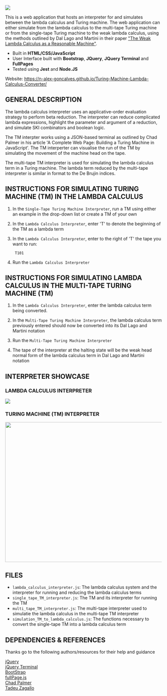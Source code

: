<a href = "https://n-alex-goncalves.github.io/Turing-Machine-Lambda-Calculus-Converter/">
<img src="img/logo.PNG">
</a>

This is a web application that hosts an interpreter for and simulates between the lambda calculus and Turing machine. The web application can either simulate from the lambda calculus to the multi-tape Turing machine or from the single-tape Turing machine to the weak lambda calculus, using the methods outlined by Dal Lago and Martini in their paper ["The Weak Lambda Calculus as a Reasonable Machine"](https://dl.acm.org/doi/10.1016/j.tcs.2008.01.044).

- Built in **HTML/CSS/JavaScript**
- User Interface built with **Bootstrap**, **JQuery**, **JQuery Terminal** and **FullPages**
- Tested using **Jest** and **Node.JS**

Website: https://n-alex-goncalves.github.io/Turing-Machine-Lambda-Calculus-Converter/

## GENERAL DESCRIPTION

The lambda calculus interpreter uses an applicative-order evaluation strategy to perform beta reduction. The interpreter can reduce complicated lambda expressions, highlight the parameter and argument of a reduction, and simulate SKI combinators and boolean logic.

The TM interpter works using a JSON-based terminal as outlined by Chad Palmer in his article 'A Complete Web Page: Building a Turing Machine in JavaScript'. The TM interperter can visualise the run of the TM by simulating the movement of the machine head on the tape.

The multi-tape TM interpreter is used for simulating the lambda calculus term in a Turing machine. The lambda term reduced by the multi-tape interpreter is similar in format to the De Brujin indices.  

## INSTRUCTIONS FOR SIMULATING TURING MACHINE (TM) IN THE LAMBDA CALCULUS

1. In the `Single-Tape Turing Machine Interpreter`, run a TM using either an example in the drop-down list or create a TM of your own

2. In the `Lambda Calculus Interpreter`, enter 'T' to denote the beginning of the TM as a lambda term

3. In the `Lambda Calculus Interpreter`, enter to the right of 'T' the tape you want to run:

        T101

4. Run the `Lambda Calculus Interpreter`

## INSTRUCTIONS FOR SIMULATING LAMBDA CALCULUS IN THE MULTI-TAPE TURING MACHINE (TM)

1. In the `Lambda Calculus Interpreter`, enter the lambda calculus term being converted.

2. In the `Multi-Tape Turing Machine Interpreter`, the lambda calculus term previously entered should now be converted into its Dal Lago and Martini notation

3. Run the `Multi-Tape Turing Machine Interpreter`

4. The tape of the interpreter at the halting state will be the weak head normal form of the lambda calculus term in Dal Lago and Martini notation

## INTERPRETER SHOWCASE

### LAMBDA CALCULUS INTERPRETER

![](img/lambdaGif.gif)
 
### TURING MACHINE (TM) INTERPRETER

<img src="img/turingGif.gif" width="740" height="450">

## FILES

- `lambda_calculus_interpreter.js`: The lambda calculus system and the interpreter for running and reducing the lambda calculus terms
- `single_tape_TM_interpreter.js`: The TM and its interpreter for running the TM
- `multi_tape_TM_interpreter.js`: The multi-tape interpreter used to simulatie the lambda calculus in the multi-tape TM interpreter
- `simulation_TM_to_lambda_calculus.js`: The functions necessary to convert the single-tape TM into a lambda calculus term 

## DEPENDENCIES & REFERENCES

Thanks go to the following authors/resources for their help and guidance

[jQuery](https://jquery.com/)  
[jQuery Terminal](https://terminal.jcubic.pl/)  
[BootStrap](https://getbootstrap.com/)  
[fullPage.js](https://alvarotrigo.com/fullPage/)  
[Chad Palmer](https://medium.com/swlh/a-complete-web-page-building-a-turing-machine-in-javascript-d6c32d3708c4)  
[Tadeu Zagallo](https://tadeuzagallo.com/blog/writing-a-lambda-calculus-interpreter-in-javascript/)  
